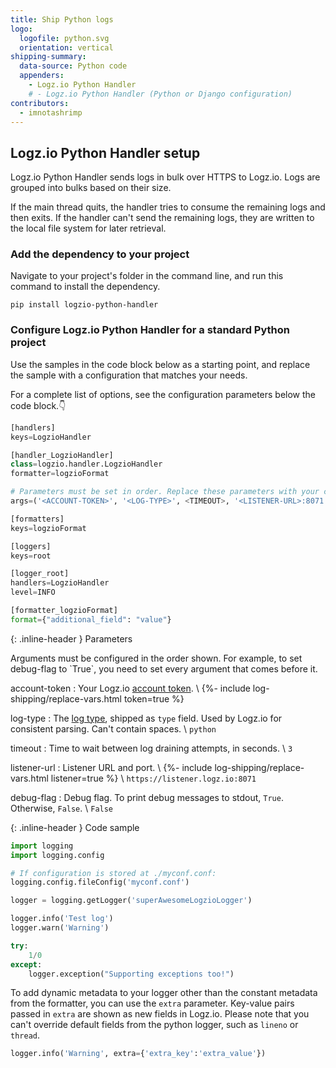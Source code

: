```yaml
---
title: Ship Python logs
logo:
  logofile: python.svg
  orientation: vertical
shipping-summary:
  data-source: Python code
  appenders:
    - Logz.io Python Handler
    # - Logz.io Python Handler (Python or Django configuration)
contributors:
  - imnotashrimp
---
```


## Logz.io Python Handler setup

Logz.io Python Handler sends logs in bulk over HTTPS to Logz.io.
Logs are grouped into bulks based on their size.

If the main thread quits, the handler tries to consume the remaining logs and then exits.
If the handler can't send the remaining logs, they are written to the local file system for later retrieval.

### Add the dependency to your project

Navigate to your project's folder in the command line, and run this command to install the dependency.

```shell
pip install logzio-python-handler
```

### Configure Logz.io Python Handler for a standard Python project

Use the samples in the code block below as a starting point, and replace the sample with a configuration that matches your needs.

For a complete list of options, see the configuration parameters below the code block.👇

```python
[handlers]
keys=LogzioHandler

[handler_LogzioHandler]
class=logzio.handler.LogzioHandler
formatter=logzioFormat

# Parameters must be set in order. Replace these parameters with your configuration.
args=('<ACCOUNT-TOKEN>', '<LOG-TYPE>', <TIMEOUT>, '<LISTENER-URL>:8071', <DEBUG-FLAG>)

[formatters]
keys=logzioFormat

[loggers]
keys=root

[logger_root]
handlers=LogzioHandler
level=INFO

[formatter_logzioFormat]
format={"additional_field": "value"}
```

{: .inline-header }
Parameters

<div class="info-box important">
  Arguments must be configured in the order shown.
  For example, to set debug-flag to `True`, you need to set every argument that comes before it.
</div>

account-token <span class="required-param"></span>
: Your Logz.io [account token](https://app.logz.io/#/dashboard/settings/general). \\
  {%- include log-shipping/replace-vars.html token=true %}

log-type
: The [log type](https://docs.logz.io/user-guide/log-shipping/built-in-log-types.html), shipped as `type` field.
  Used by Logz.io for consistent parsing.
  Can't contain spaces. \\
  <span class="default-param">`python`</span>

timeout
: Time to wait between log draining attempts, in seconds. \\
  <span class="default-param">`3`</span>

listener-url
: Listener URL and port. \\
  {%- include log-shipping/replace-vars.html listener=true %} \\
  <span class="default-param">`https://listener.logz.io:8071`</span>

debug-flag
: Debug flag.
  To print debug messages to stdout, `True`.
  Otherwise, `False`. \\
  <span class="default-param">`False`</span>

{: .inline-header }
Code sample

```python
import logging
import logging.config

# If configuration is stored at ./myconf.conf:
logging.config.fileConfig('myconf.conf')

logger = logging.getLogger('superAwesomeLogzioLogger')

logger.info('Test log')
logger.warn('Warning')

try:
    1/0
except:
    logger.exception("Supporting exceptions too!")
```

To add dynamic metadata to your logger other than the constant metadata from the formatter, you can use the `extra` parameter.
Key-value pairs passed in `extra` are shown as new fields in Logz.io.
Please note that you can't override default fields from the python logger, such as `lineno` or `thread`.

```python
logger.info('Warning', extra={'extra_key':'extra_value'})
```
